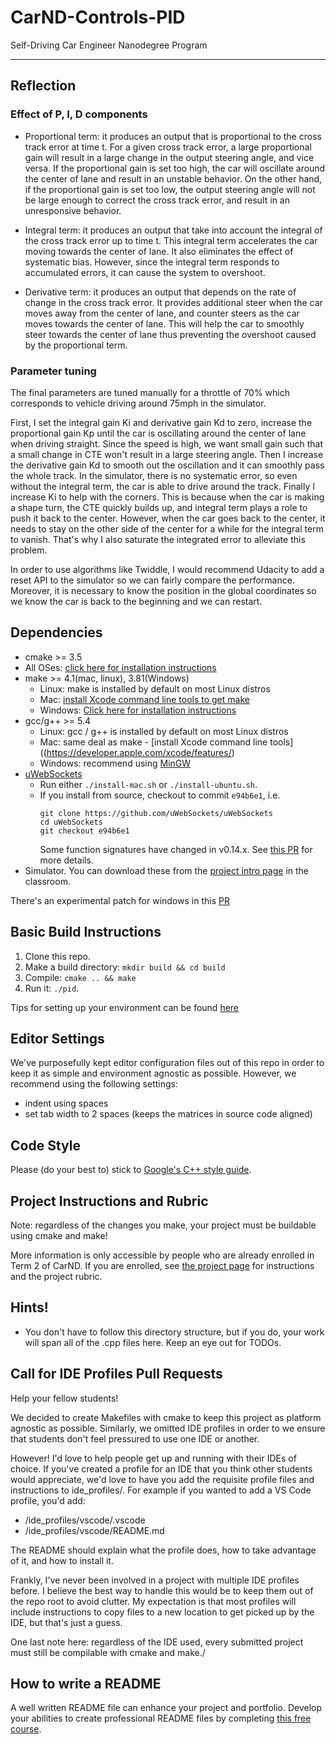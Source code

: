 # CarND-Controls-PID
Self-Driving Car Engineer Nanodegree Program

---
## Reflection

### Effect of P, I, D components

* Proportional term: it produces an output that is proportional to the cross track error at time t. For a given cross track error, a large proportional gain will result in a large change in the output steering angle, and vice versa. If the proportional gain is set too high, the car will oscillate around the center of lane and result in an unstable behavior. On the other hand, if the proportional gain is set too low, the output steering angle will not be large enough to correct the cross track error, and result in an unresponsive behavior.

* Integral term: it produces an output that take into account the integral of the cross track error up to time t. This integral term accelerates the car moving towards the center of lane. It also eliminates the effect of systematic bias. However, since the integral term responds to accumulated errors, it can cause the system to overshoot.

* Derivative term: it produces an output that depends on the rate of change in the cross track error. It provides additional steer when the car moves away from the center of lane, and counter steers as the car moves towards the center of lane. This will help the car to smoothly steer towards the center of lane thus preventing the overshoot caused by the proportional term.

### Parameter tuning

The final parameters are tuned manually for a throttle of 70% which corresponds to vehicle driving around 75mph in the simulator.

First, I set the integral gain Ki and derivative gain Kd to zero, increase the proportional gain Kp until the car is oscillating around the center of lane when driving straight. Since the speed is high, we want small gain such that a small change in CTE won't result in a large steering angle. Then I increase the derivative gain Kd to smooth out the oscillation and it can smoothly pass the whole track. In the simulator, there is no systematic error, so even without the integral term, the car is able to drive around the track. Finally I increase Ki to help with the corners. This is because when the car is making a shape turn, the CTE quickly builds up, and integral term plays a role to push it back to the center. However, when the car goes back to the center, it needs to stay on the other side of the center for a while for the integral term to vanish. That's why I also saturate the integrated error to alleviate this problem.

In order to use algorithms like Twiddle, I would recommend Udacity to add a reset API to the simulator so we can fairly compare the performance. Moreover, it is necessary to know the position in the global coordinates so we know the car is back to the beginning and we can restart.

## Dependencies

* cmake >= 3.5
 * All OSes: [click here for installation instructions](https://cmake.org/install/)
* make >= 4.1(mac, linux), 3.81(Windows)
  * Linux: make is installed by default on most Linux distros
  * Mac: [install Xcode command line tools to get make](https://developer.apple.com/xcode/features/)
  * Windows: [Click here for installation instructions](http://gnuwin32.sourceforge.net/packages/make.htm)
* gcc/g++ >= 5.4
  * Linux: gcc / g++ is installed by default on most Linux distros
  * Mac: same deal as make - [install Xcode command line tools]((https://developer.apple.com/xcode/features/)
  * Windows: recommend using [MinGW](http://www.mingw.org/)
* [uWebSockets](https://github.com/uWebSockets/uWebSockets)
  * Run either `./install-mac.sh` or `./install-ubuntu.sh`.
  * If you install from source, checkout to commit `e94b6e1`, i.e.
    ```
    git clone https://github.com/uWebSockets/uWebSockets
    cd uWebSockets
    git checkout e94b6e1
    ```
    Some function signatures have changed in v0.14.x. See [this PR](https://github.com/udacity/CarND-MPC-Project/pull/3) for more details.
* Simulator. You can download these from the [project intro page](https://github.com/udacity/self-driving-car-sim/releases) in the classroom.

There's an experimental patch for windows in this [PR](https://github.com/udacity/CarND-PID-Control-Project/pull/3)

## Basic Build Instructions

1. Clone this repo.
2. Make a build directory: `mkdir build && cd build`
3. Compile: `cmake .. && make`
4. Run it: `./pid`.

Tips for setting up your environment can be found [here](https://classroom.udacity.com/nanodegrees/nd013/parts/40f38239-66b6-46ec-ae68-03afd8a601c8/modules/0949fca6-b379-42af-a919-ee50aa304e6a/lessons/f758c44c-5e40-4e01-93b5-1a82aa4e044f/concepts/23d376c7-0195-4276-bdf0-e02f1f3c665d)

## Editor Settings

We've purposefully kept editor configuration files out of this repo in order to
keep it as simple and environment agnostic as possible. However, we recommend
using the following settings:

* indent using spaces
* set tab width to 2 spaces (keeps the matrices in source code aligned)

## Code Style

Please (do your best to) stick to [Google's C++ style guide](https://google.github.io/styleguide/cppguide.html).

## Project Instructions and Rubric

Note: regardless of the changes you make, your project must be buildable using
cmake and make!

More information is only accessible by people who are already enrolled in Term 2
of CarND. If you are enrolled, see [the project page](https://classroom.udacity.com/nanodegrees/nd013/parts/40f38239-66b6-46ec-ae68-03afd8a601c8/modules/f1820894-8322-4bb3-81aa-b26b3c6dcbaf/lessons/e8235395-22dd-4b87-88e0-d108c5e5bbf4/concepts/6a4d8d42-6a04-4aa6-b284-1697c0fd6562)
for instructions and the project rubric.

## Hints!

* You don't have to follow this directory structure, but if you do, your work
  will span all of the .cpp files here. Keep an eye out for TODOs.

## Call for IDE Profiles Pull Requests

Help your fellow students!

We decided to create Makefiles with cmake to keep this project as platform
agnostic as possible. Similarly, we omitted IDE profiles in order to we ensure
that students don't feel pressured to use one IDE or another.

However! I'd love to help people get up and running with their IDEs of choice.
If you've created a profile for an IDE that you think other students would
appreciate, we'd love to have you add the requisite profile files and
instructions to ide_profiles/. For example if you wanted to add a VS Code
profile, you'd add:

* /ide_profiles/vscode/.vscode
* /ide_profiles/vscode/README.md

The README should explain what the profile does, how to take advantage of it,
and how to install it.

Frankly, I've never been involved in a project with multiple IDE profiles
before. I believe the best way to handle this would be to keep them out of the
repo root to avoid clutter. My expectation is that most profiles will include
instructions to copy files to a new location to get picked up by the IDE, but
that's just a guess.

One last note here: regardless of the IDE used, every submitted project must
still be compilable with cmake and make./

## How to write a README
A well written README file can enhance your project and portfolio.  Develop your abilities to create professional README files by completing [this free course](https://www.udacity.com/course/writing-readmes--ud777).
